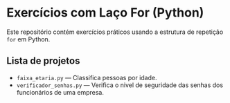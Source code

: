 # Exercícios com Laço For (Python)

Este repositório contém exercícios práticos usando a estrutura de repetição `for` em Python.

## Lista de projetos

- `faixa_etaria.py` — Classifica pessoas por idade.
- `verificador_senhas.py` — Verifica o nivel de seguridade das senhas dos funcionários de uma empresa.

